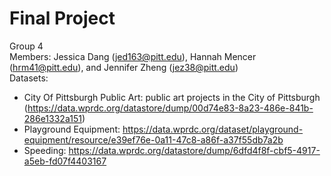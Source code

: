 # Final Project
Group 4  
Members: Jessica Dang (jed163@pitt.edu), Hannah Mencer (hrm41@pitt.edu), and Jennifer Zheng (jez38@pitt.edu)  
Datasets:  
* City Of Pittsburgh Public Art: public art projects in the City of Pittsburgh (https://data.wprdc.org/datastore/dump/00d74e83-8a23-486e-841b-286e1332a151)  
* Playground Equipment: https://data.wprdc.org/dataset/playground-equipment/resource/e39ef76e-0a11-47c8-a86f-a37f55db7a2b 
* Speeding: https://data.wprdc.org/datastore/dump/6dfd4f8f-cbf5-4917-a5eb-fd07f4403167
